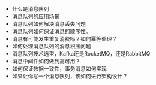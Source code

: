 + 什么是消息队列  
+ 消息队列的应用场景  
+ 消息队列如何解决消息丢失问题  
+ 消息队列如何保证消息的顺序性。  
+ 消息有可能发生重复消费吗？如何幂等处理？  
+ 如何处理消息队列的消息积压问题  
+ 消息队列技术选型，Kafka还是RocketMQ，还是RabbitMQ  
+ 消息中间件如何做到高可用？  
+ 如何保证数据一致性，事务消息如何实现  
+ 如果让你写一个消息队列，该如何进行架构设计？  
